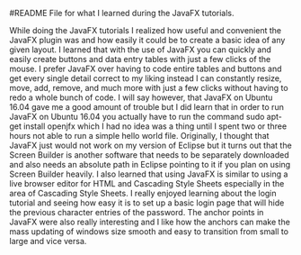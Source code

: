 #README File for what I learned during the JavaFX tutorials.

While doing the JavaFX tutorials I realized how useful and convenient the JavaFX plugin was and how easily it could be to create a basic idea of any given layout. I learned that with the use of JavaFX you can quickly and easily create buttons and data entry tables with just a few clicks of the mouse. I prefer JavaFX over having to code entire tables and buttons and get every single detail correct to my liking instead I can constantly resize, move, add, remove, and much more with just a few clicks without having to redo a whole bunch of code. I will say however, that JavaFX on Ubuntu 16.04 gave me a good amount of trouble but I did learn that in order to run JavaFX on Ubuntu 16.04 you actually have to run the command sudo apt-get install openjfx which I had no idea was a thing until I spent two or three hours not able to run a simple hello world file. Originally, I thought that JavaFX just would not work on my version of Eclipse but it turns out that the Screen Builder is another software that needs to be separately downloaded and also needs an absolute path in Eclipse pointing to it if you plan on using Screen Builder heavily. I also learned that using JavaFX is similar to using a live browser editor for HTML and Cascading Style Sheets especially in the area of Cascading Style Sheets. I really enjoyed learning about the login tutorial and seeing how easy it is to set up a basic login page that will hide the previous character entries of the password. The anchor points in JavaFX were also really interesting and I like how the anchors can make the mass updating of windows size smooth and easy to transition from small to large and vice versa. 
